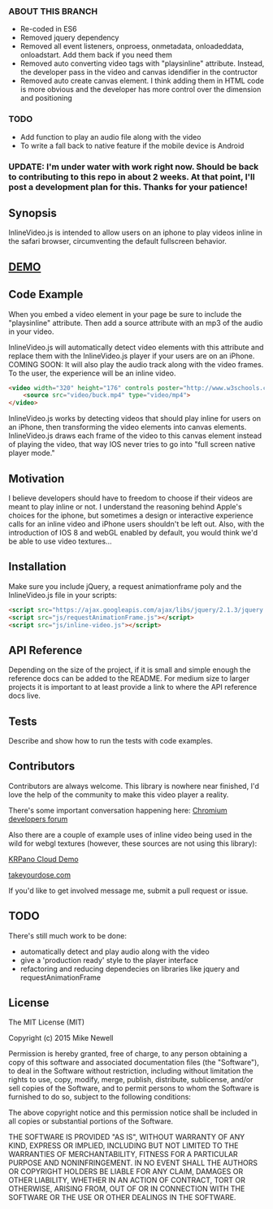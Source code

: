 ### ABOUT THIS BRANCH
* Re-coded in ES6
* Removed jquery dependency
* Removed all event listeners, onproess, onmetadata, onloadeddata, onloadstart. Add them back if you need them
* Removed auto converting video tags with "playsinline" attribute. Instead, the developer pass in the video and canvas idendifier in the contructor
* Removed auto create canvas element. I think adding them in HTML code is more obvious and the developer has more control over the dimension and positioning

### TODO
* Add function to play an audio file along with the video
* To write a fall back to native feature if the mobile device is Android


### UPDATE: I'm under water with work right now. Should be back to contributing to this repo in about 2 weeks. At that point, I'll post a development plan for this. Thanks for your patience! 

## Synopsis

InlineVideo.js is intended to allow users on an iphone to play videos inline in the safari browser, circumventing the default fullscreen behavior.

[DEMO](http://codepen.io/newshorts/pen/yNxNKR)
----

## Code Example

When you embed a video element in your page be sure to include the "playsinline" attribute. Then add a source attribute with an mp3 of the audio in your video.

InlineVideo.js will automatically detect video elements with this attribute and replace them with the InlineVideo.js player if your users are on an iPhone. COMING SOON: It will also play the audio track along with the video frames. To the user, the experience will be an inline video.

```html
<video width="320" height="176" controls poster="http://www.w3schools.com/images/w3html5.gif" playsinline webkit-playsinline>
    <source src="video/buck.mp4" type="video/mp4">
</video>
```

InlineVideo.js works by detecting videos that should play inline for users on an iPhone, then transforming the video elements into canvas elements. InlineVideo.js draws each frame of the video to this canvas element instead of playing the video, that way IOS never tries to go into "full screen native player mode."

## Motivation

I believe developers should have to freedom to choose if their videos are meant to play inline or not. I understand the reasoning behind Apple's choices for the iphone, but sometimes a design or interactive experience calls for an inline video and iPhone users shouldn't be left out. Also, with the introduction of IOS 8 and webGL enabled by default, you would think we'd be able to use video textures...

## Installation

Make sure you include jQuery, a request animationframe poly and the InlineVideo.js file in your scripts:

```html
<script src="https://ajax.googleapis.com/ajax/libs/jquery/2.1.3/jquery.min.js"></script>
<script src="js/requestAnimationFrame.js"></script>
<script src="js/inline-video.js"></script>
```

## API Reference

Depending on the size of the project, if it is small and simple enough the reference docs can be added to the README. For medium size to larger projects it is important to at least provide a link to where the API reference docs live.

## Tests

Describe and show how to run the tests with code examples.

## Contributors

Contributors are always welcome. This library is nowhere near finished, I'd love the help of the community to make this video player a reality.

There's some important conversation happening here: [Chromium developers forum](https://code.google.com/p/chromium/issues/detail?id=395206)

Also there are a couple of example uses of inline video being used in the wild for webgl textures (however, these sources are not using this library):

[KRPano Cloud Demo](http://krpano.com/krpanocloud/video/airpano/index.html)

[takeyourdose.com](http://www.takeyourdose.com/en)

If you'd like to get involved message me, submit a pull request or issue.

## TODO

There's still much work to be done:

* automatically detect and play audio along with the video
* give a 'production ready' style to the player interface
* refactoring and reducing dependecies on libraries like jquery and requestAnimationFrame

## License

The MIT License (MIT)

Copyright (c) 2015 Mike Newell

Permission is hereby granted, free of charge, to any person obtaining a copy of this software and associated documentation files (the "Software"), to deal in the Software without restriction, including without limitation the rights to use, copy, modify, merge, publish, distribute, sublicense, and/or sell copies of the Software, and to permit persons to whom the Software is furnished to do so, subject to the following conditions:

The above copyright notice and this permission notice shall be included in all copies or substantial portions of the Software.

THE SOFTWARE IS PROVIDED "AS IS", WITHOUT WARRANTY OF ANY KIND, EXPRESS OR IMPLIED, INCLUDING BUT NOT LIMITED TO THE WARRANTIES OF MERCHANTABILITY, FITNESS FOR A PARTICULAR PURPOSE AND NONINFRINGEMENT. IN NO EVENT SHALL THE AUTHORS OR COPYRIGHT HOLDERS BE LIABLE FOR ANY CLAIM, DAMAGES OR OTHER LIABILITY, WHETHER IN AN ACTION OF CONTRACT, TORT OR OTHERWISE, ARISING FROM, OUT OF OR IN CONNECTION WITH THE SOFTWARE OR THE USE OR OTHER DEALINGS IN THE SOFTWARE.